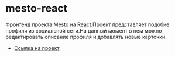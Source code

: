 # mesto-react
Фронтенд проекта Mesto на React.Проект представляет подобие профиля из социальной сети.На данный момент в нем можно редактировать описание профиля и добавлять новые карточки.

* [Ссылка на проект](https://romanpavlyuchenkov.github.io/mesto-react/)
